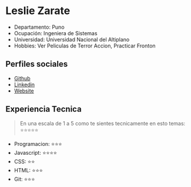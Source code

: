 # Leslie Zarate 
- Departamento: Puno
- Ocupación: Ingeniera de Sistemas 
- Universidad: Universidad Nacional del Altiplano
- Hobbies: Ver Peliculas de Terror Accion, Practicar Fronton

## Perfiles sociales

- [Github](https://github.com/LeslieZT)
- [Linkedin](https://www.linkedin.com/company/make-it-real-camp/)
- [Website](https://gogole.com/)

## Experiencia Tecnica

> En una escala de 1 a 5 como te sientes tecnicamente en esto temas: ⭐️⭐️⭐️⭐️⭐️

- Programacion: ⭐️⭐️⭐️
- Javascript: ⭐️⭐️⭐️⭐️
- CSS: ⭐️⭐️
- HTML: ⭐️⭐️⭐️
- Git: ⭐️⭐️⭐️
